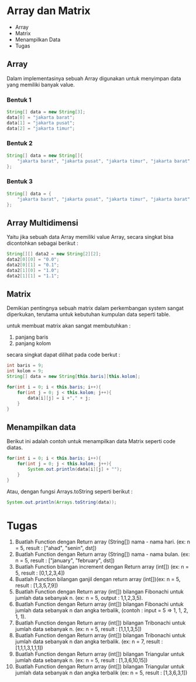 # Array dan Matrix
* Array 
* Matrix
* Menampilkan Data
* Tugas
	
## Array 
Dalam implementasinya sebuah Array digunakan untuk menyimpan data yang memiliki banyak value.

### Bentuk 1
```java
String[] data = new String[3];
data[0] = "jakarta barat";
data[1] = "jakarta pusat";
data[2] = "jakarta timur";
```

### Bentuk 2 
```java
String[] data = new String[]{
	"jakarta barat", "jakarta pusat", "jakarta timur", "jakarta barat"
};
```

### Bentuk 3 
```java
String[] data = {
	"jakarta barat", "jakarta pusat", "jakarta timur", "jakarta barat"
}; 
```

## Array Multidimensi
Yaitu jika sebuah data Array memiliki value Array, secara singkat bisa dicontohkan sebagai berikut : 

```java
String[][] data2 = new String[2][2];
data2[0][0] = "0.0";
data2[0][1] = "0.1";
data2[1][0] = "1.0";
data2[1][1] = "1.1";
```

## Matrix
Demikian pentingnya sebuah matrix dalam perkembangan system sangat diperkukan, terutama untuk kebutuhan kumpulan data seperti table.

untuk membuat matrix akan sangat membutuhkan : 
1. panjang baris 
2. panjang kolom

secara singkat dapat dilihat pada code berkut : 

```java
int baris = 9; 
int kolom = 9;
String[] data = new String[this.baris][this.kolom];

for(int i = 0; i < this.baris; i++){
	for(int j = 0; j < this.kolom; j++){
		data[i][j] = i +"," + j;
	}
}
```

## Menampilkan data
Berikut ini adalah contoh untuk menampilkan data Matrix seperti code diatas.

```java
for(int i = 0; i < this.baris; i++){
	for(int j = 0; j < this.kolom; j++){
		System.out.println(data[i][j] + "");
	}
}
```
Atau, dengan fungsi Arrays.toString seperti berikut :
 
```java
System.out.println(Arrays.toString(data)); 
```

# Tugas
1. Buatlah Function dengan Return array (String[]) nama - nama hari. (ex: n = 5, result : ["ahad", "senin", dst])
2. Buatlah Function dengan Return array (String[]) nama - nama bulan. (ex: n = 5, result : ["january", "february", dst])
3. Buatlah Function bilangan increment dengan Return array (int[]) (ex: n = 5, result : [0,1,2,3,4])
4. Buatlah Function bilangan ganjil dengan return array (int[])(ex: n = 5, result : [1,3,5,7,9])
5. Buatlah Function dengan Return array (int[]) bilangan Fibonachi untuk jumlah data sebanyak n. (ex: n = 5, output : 1,1,2,3,5).
6. Buatlah Function dengan Return array (int[]) bilangan Fibonachi untuk jumlah data sebanyak n dan angka terbalik, (contoh : input = 5 => 1, 1, 2, 1, 1).
7. Buatlah Function dengan Return array (int[]) bilangan Tribonachi untuk jumlah data sebanyak n. (ex: n = 5, result : [1,1,1,3,5])
8. Buatlah Function dengan Return array (int[]) bilangan Tribonachi untuk jumlah data sebanyak n dan angka terbalik. (ex: n = 7, result : [1,1,1,3,1,1,1])
9. Buatlah Function dengan Return array (int[]) bilangan Triangular untuk jumlah data sebanyak n. (ex: n = 5, result : [1,3,6,10,15])
10. Buatlah Function dengan Return array (int[]) bilangan Triangular untuk jumlah data sebanyak n dan angka terbalik (ex: n = 5, result : [1,3,6,3,1])
